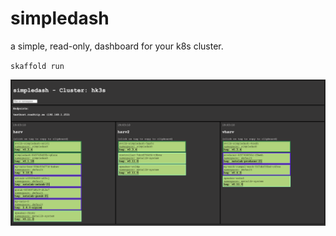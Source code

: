 # simpledash

a simple, read-only, dashboard for your k8s cluster.

``skaffold run``  
  
![screenshot](screenshot.png)